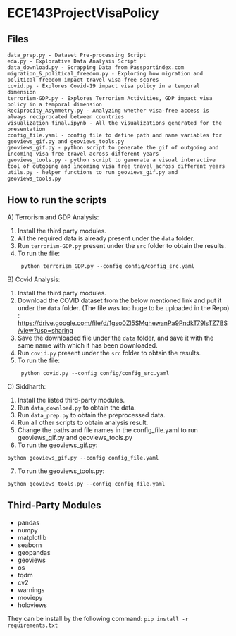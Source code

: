 # ECE143ProjectVisaPolicy

## Files
```
data_prep.py - Dataset Pre-processing Script
eda.py - Explorative Data Analysis Script
data_download.py - Scrapping Data from Passportindex.com
migration_&_political_freedom.py - Exploring how migration and political freedom impact travel visa-free scores
covid.py - Explores Covid-19 impact visa policy in a temporal dimension
terrorism-GDP.py - Explores Terrorism Activities, GDP impact visa policy in a temporal dimension
Reciprocity_Asymmetry.py - Analyzing whether visa-free access is always reciprocated between countries
visualization_final.ipynb - All the visualizations generated for the presentation
config_file.yaml - config file to define path and name variables for geoviews_gif.py and geoviews_tools.py
geoviews_gif.py - python script to generate the gif of outgoing and incoming visa free travel across different years
geoviews_tools.py - python script to generate a visual interactive tool of outgoing and incoming visa free travel across different years
utils.py - helper functions to run geoviews_gif.py and geoviews_tools.py
```


## How to run the scripts

A) Terrorism and GDP Analysis:
1. Install the third party modules.
2. All the required data is already present under the `data` folder.
3. Run `terrorism-GDP.py` present under the `src` folder to obtain the results.
4. To run the file:
   ```
    python terrorism_GDP.py --config config/config_src.yaml
   ```

B) Covid Analysis:
1. Install the third party modules.
2. Download the COVID dataset from the below mentioned link and put it under the `data` folder.  (The file was too huge to be uploaded in the Repo) :
   https://drive.google.com/file/d/1gso0Zl5SMqhewanPa9PndkT79lsTZ7BS/view?usp=sharing
3. Save the downloaded file under the `data` folder, and save it with the same name with which it has been downloaded.
4. Run `covid.py` present under the `src` folder to obtain the results.
5. To run the file:
   ```
    python covid.py --config config/config_src.yaml
   ```


C) Siddharth:
1. Install the listed third-party modules.
2. Run `data_download.py` to obtain the data.
3. Run `data_prep.py` to obtain the preprocessed data.
4. Run all other scripts to obtain analysis result.
5. Change the paths and file names in the config_file.yaml to run geoviews_gif.py and geoviews_tools.py
6. To run the geoviews_gif.py:
```
python geoviews_gif.py --config config_file.yaml
```
7. To run the geoviews_tools.py:
```
python geoviews_tools.py --config config_file.yaml
```

## Third-Party Modules
- pandas
- numpy
- matplotlib
- seaborn
- geopandas
- geoviews
- os
- tqdm
- cv2
- warnings
- moviepy
- holoviews

They can be install by the following command:
`pip install -r requirements.txt`
